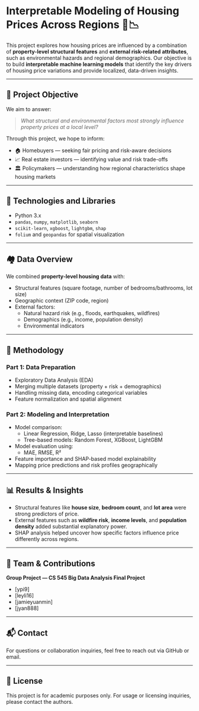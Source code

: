 # Interpretable Modeling of Housing Prices Across Regions 🏡📉

This project explores how housing prices are influenced by a combination of **property-level structural features** and **external risk-related attributes**, such as environmental hazards and regional demographics. Our objective is to build **interpretable machine learning models** that identify the key drivers of housing price variations and provide localized, data-driven insights.

---

## 🎯 Project Objective

We aim to answer:

> _What structural and environmental factors most strongly influence property prices at a local level?_

Through this project, we hope to inform:
- 🏠 Homebuyers — seeking fair pricing and risk-aware decisions  
- 📈 Real estate investors — identifying value and risk trade-offs  
- 🏛️ Policymakers — understanding how regional characteristics shape housing markets

---

## 🧰 Technologies and Libraries

- Python 3.x
- `pandas`, `numpy`, `matplotlib`, `seaborn`
- `scikit-learn`, `xgboost`, `lightgbm`, `shap`
- `folium` and `geopandas` for spatial visualization

---

## 🏘️ Data Overview

We combined **property-level housing data** with:

- Structural features (square footage, number of bedrooms/bathrooms, lot size)
- Geographic context (ZIP code, region)
- External factors:
  - Natural hazard risk (e.g., floods, earthquakes, wildfires)
  - Demographics (e.g., income, population density)
  - Environmental indicators

---

## 🧠 Methodology

### Part 1: Data Preparation

- Exploratory Data Analysis (EDA)
- Merging multiple datasets (property + risk + demographics)
- Handling missing data, encoding categorical variables
- Feature normalization and spatial alignment

### Part 2: Modeling and Interpretation

- Model comparison:
  - Linear Regression, Ridge, Lasso (interpretable baselines)
  - Tree-based models: Random Forest, XGBoost, LightGBM
- Model evaluation using:
  - MAE, RMSE, R²
- Feature importance and SHAP-based model explainability
- Mapping price predictions and risk profiles geographically

---

## 📊 Results & Insights

- Structural features like **house size**, **bedroom count**, and **lot area** were strong predictors of price.
- External features such as **wildfire risk**, **income levels**, and **population density** added substantial explanatory power.
- SHAP analysis helped uncover how specific factors influence price differently across regions.

---

## 👥 Team & Contributions

**Group Project — CS 545 Big Data Analysis Final Project**

- [ypi9] 
- [leyli16] 
- [jamieyuanmin]
- [jyan888] 

---

## 📬 Contact

For questions or collaboration inquiries, feel free to reach out via GitHub or email.

---

## 📄 License

This project is for academic purposes only. For usage or licensing inquiries, please contact the authors.
